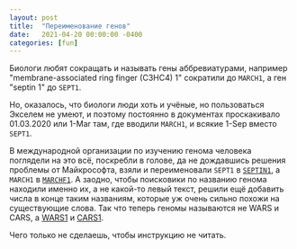 ```yaml
---
layout: post
title:  "Переименование генов"
date:   2021-04-20 00:00:00 -0400
categories: [fun]
---
```


Биологи любят сокращать и называть гены аббревиатурами, например "membrane-associated ring finger (C3HC4) 1" сократили до `MARCH1`, а ген "septin 1" до `SEPT1`. 

Но, оказалось, что биологи люди хоть и учёные, но пользоваться Экселем не умеют, и поэтому постоянно в документах проскакивало 01.03.2020 или 1-Mar там, где вводили `MARCH1`, и всякие 1-Sep вместо `SEPT1`.

В международной организации по изучению генома человека поглядели на это всё, поскребли в голове, да не дождавшись решения проблемы от Майкрософта, взяли и переименовали `SEPT1` в [`SEPTIN1`](https://www.genecards.org/cgi-bin/carddisp.pl?gene=SEPTIN1), а `MARCH1` в [`MARCHF1`](https://www.genecards.org/cgi-bin/carddisp.pl?gene=MARCHF1). А заодно, чтобы поисковики по названию генома находили именно их, а не какой-то левый текст, решили ещё добавить числа в конце таким названиям, которые уж очень сильно похожи на существующие слова. Так что теперь геномы называются не WARS и CARS, а [WARS1](https://www.genecards.org/cgi-bin/carddisp.pl?gene=WARS1) и [CARS1](https://www.genecards.org/cgi-bin/carddisp.pl?gene=CARS1). 

Чего только не сделаешь, чтобы инструкцию не читать.
